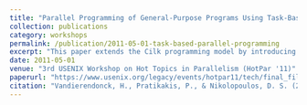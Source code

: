 ```yaml
---
title: "Parallel Programming of General-Purpose Programs Using Task-Based Programming Models"
collection: publications
category: workshops
permalink: /publication/2011-05-01-task-based-parallel-programming
excerpt: "This paper extends the Cilk programming model by introducing input, output, and inout dependency types on task arguments, enabling concise expression of complex parallelism patterns like pipelines and speculative execution in general-purpose programs. The proposed extensions improve code readability and maintain performance comparable to existing models."
date: 2011-05-01
venue: "3rd USENIX Workshop on Hot Topics in Parallelism (HotPar '11)"
paperurl: "https://www.usenix.org/legacy/events/hotpar11/tech/final_files/Vandierendonck.pdf"
citation: "Vandierendonck, H., Pratikakis, P., & Nikolopoulos, D. S. (2011). \"Parallel Programming of General-Purpose Programs Using Task-Based Programming Models.\" *HotPar '11*, USENIX Association. https://www.usenix.org/legacy/events/hotpar11/tech/final_files/Vandierendonck.pdf"
---
```

